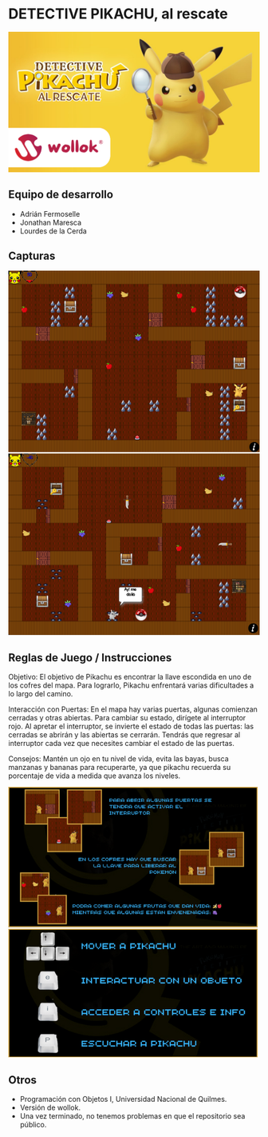 # DETECTIVE PIKACHU, al rescate

![Portada](https://github.com/obj1unq/2024s1-tp-grupal-juego-equipo-5/blob/master/assets/readme-titulo.png)

## Equipo de desarrollo

- Adrián Fermoselle
- Jonathan Maresca
- Lourdes de la Cerda

## Capturas

![Portada](https://github.com/obj1unq/2024s1-tp-grupal-juego-equipo-5/blob/readme/assets/readme-captura1.png)
![Portada](https://github.com/obj1unq/2024s1-tp-grupal-juego-equipo-5/blob/readme/assets/readme-captura2.png)

## Reglas de Juego / Instrucciones

Objetivo:
El objetivo de Pikachu es encontrar la llave escondida en uno de los cofres del mapa. Para lograrlo, Pikachu enfrentará varias dificultades a lo largo del camino.

Interacción con Puertas:
En el mapa hay varias puertas, algunas comienzan cerradas y otras abiertas. Para cambiar su estado, dirígete al interruptor rojo. Al apretar el interruptor, se invierte el estado de todas las puertas: las cerradas se abrirán y las abiertas se cerrarán. Tendrás que regresar al interruptor cada vez que necesites cambiar el estado de las puertas.

Consejos:
Mantén un ojo en tu nivel de vida, evita las bayas, busca manzanas y bananas para recuperarte, ya que pikachu recuerda su porcentaje de vida a medida que avanza los niveles.

![Portada](https://github.com/obj1unq/2024s1-tp-grupal-juego-equipo-5/blob/master/assets/readme-tutorial.png)
![Portada](https://github.com/obj1unq/2024s1-tp-grupal-juego-equipo-5/blob/master/assets/readme-teclas.png)

## Otros

- Programación con Objetos I, Universidad Nacional de Quilmes.
- Versión de wollok.
- Una vez terminado, no tenemos problemas en que el repositorio sea público.
